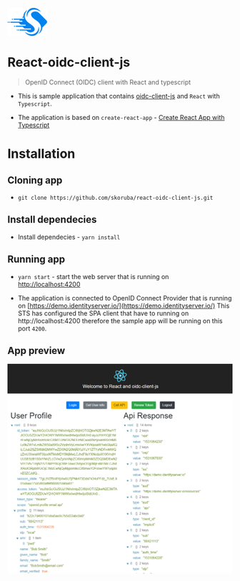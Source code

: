 ![Logo](docs/Images/Skoruba-Logo-ReadMe.png)

# React-oidc-client-js

> OpenID Connect (OIDC) client with React and typescript

- This is sample application that contains [oidc-client-js](https://github.com/IdentityModel/oidc-client-js) and `React` with `Typescript`.

- The application is based on `create-react-app` - [Create React App with Typescript](https://github.com/wmonk/create-react-app-typescript)

# Installation

## Cloning app

- `git clone https://github.com/skoruba/react-oidc-client-js.git`

## Install dependecies

- Install dependecies - `yarn install`

## Running app

- `yarn start` - start the web server that is running on [http://localhost:4200](http://localhost:4200)

- The application is connected to OpenID Connect Provider that is running on [https://demo.identityserver.io/](https://demo.identityserver.io/)
  This STS has configured the SPA client that have to running on http://localhost:4200 therefore the sample app will be running on this port `4200`.

## App preview

![Logo](docs/Images/react-oidc-client-screenshot.png)
